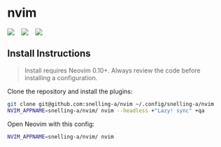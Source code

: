 # nvim

<div style="display: flex; gap: 1rem">
    <a href="https://dotfyle.com/snelling-a/nvim"><img src="https://dotfyle.com/snelling-a/nvim/badges/plugins?style=for-the-badge" /></a>
    <a href="https://dotfyle.com/snelling-a/nvim"><img src="https://dotfyle.com/snelling-a/nvim/badges/leaderkey?style=for-the-badge" /></a>
    <a href="https://dotfyle.com/snelling-a/nvim"><img src="https://dotfyle.com/snelling-a/nvim/badges/plugin-manager?style=for-the-badge" /></a>
</div>

## Install Instructions

> Install requires Neovim 0.10+. Always review the code before installing a configuration.

Clone the repository and install the plugins:

```sh
git clone git@github.com:snelling-a/nvim ~/.config/snelling-a/nvim
NVIM_APPNAME=snelling-a/nvim/ nvim --headless +"Lazy! sync" +qa
```

Open Neovim with this config:

```sh
NVIM_APPNAME=snelling-a/nvim/ nvim
```
